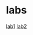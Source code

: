 # labs

[lab1](https://colab.research.google.com/drive/1sxyk-rco4kATc4UTjDPgWyFSKghkLIR0)
[lab2](https://colab.research.google.com/drive/1AkZI-IPZy0c-cEc2ZXCI9ifwemTBEGe8)